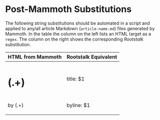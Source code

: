 # Post-Mammoth Substitutions

The following string substitutions should be automated in a script and applied to any/all article Markdown (`article-name.md`) files generated by Mammoth.  In the table the column on the left lists an HTML target as a `regex`.  The column on the right shows the corresponding _Rootstalk_ substitution. 

| HTML from Mammoth | Rootstalk Equivalent |
| ---               | ---                  |
| <h1 class="Primary-Title">(.+)</h1> | title: $1 |
| <p class="Byline">by (.+)</p> | byline: $1 |
